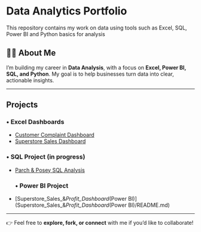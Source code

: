 # Data Analytics Portfolio
This repository contains my work on data using tools such as Excel, SQL, Power BI and Python basics for analysis

## 👨‍💻 About Me

I’m building my career in **Data Analysis**, with a focus on **Excel, Power BI, SQL, and Python**. My goal is to help businesses turn data into clear, actionable insights.

---

## Projects

### • Excel Dashboards
- [Customer Complaint Dashboard](Excel_Dashboard/Customer_Complaint_Dashboard/README.md)
- [Superstore Sales Dashboard](Excel_Dashboard/Superstore_Customers_Products_Orders/README.md)

### • SQL Project (in progress)
- [Parch & Posey SQL Analysis](SQL_Queries/Parch_Posey/README.md)

  ### • Power BI Project 
- [Superstore_Sales_&_Profit_Dashboard_(Power BI)](Superstore_Sales_&_Profit_Dashboard_(Power BI)/README.md) 

---

👉 Feel free to **explore, fork, or connect** with me if you’d like to collaborate!

